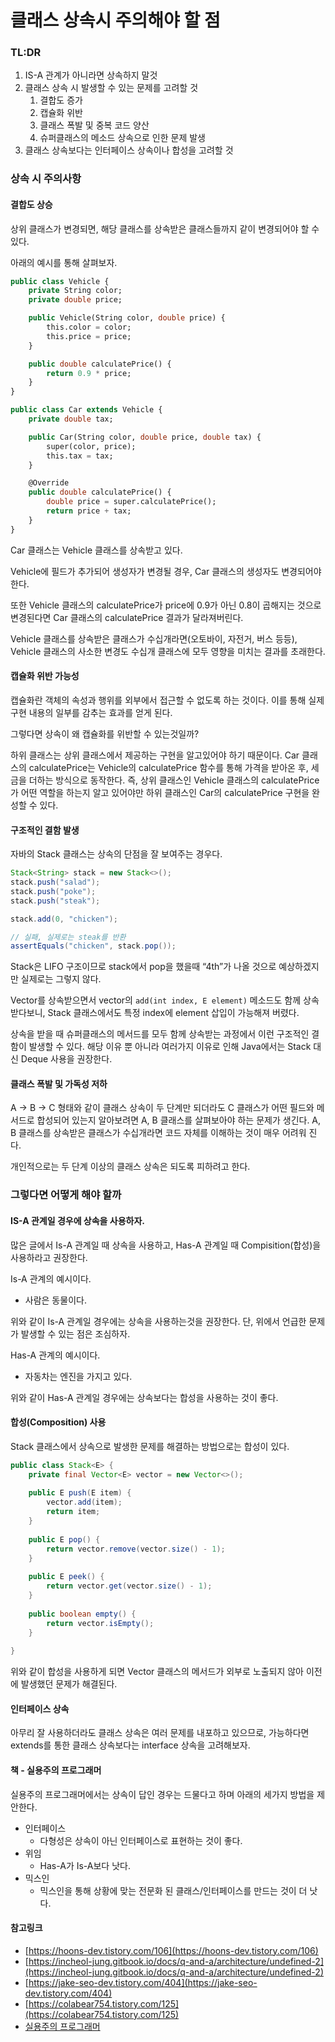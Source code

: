 # 클래스 상속시 주의해야 할 점

### TL:DR

1. IS-A 관계가 아니라면 상속하지 말것
2. 클래스 상속 시 발생할 수 있는 문제를 고려할 것
   1. 결합도 증가
   2. 캡슐화 위반
   3. 클래스 폭발 및 중복 코드 양산
   4. 슈퍼클래스의 메소드 상속으로 인한 문제 발생
3. 클래스 상속보다는 인터페이스 상속이나 합성을 고려할 것

### 상속 시 주의사항

#### 결합도 상승

상위 클래스가 변경되면, 해당 클래스를 상속받은 클래스들까지 같이 변경되어야 할 수 있다.

아래의 예시를 통해 살펴보자.

```sql
public class Vehicle {
    private String color;
    private double price;

    public Vehicle(String color, double price) {
        this.color = color;
        this.price = price;
    }

    public double calculatePrice() {
        return 0.9 * price;
    }
}

public class Car extends Vehicle {
    private double tax;

    public Car(String color, double price, double tax) {
        super(color, price);
        this.tax = tax;
    }

    @Override
    public double calculatePrice() {
        double price = super.calculatePrice();
        return price + tax;
    }
}
```

Car 클래스는 Vehicle 클래스를 상속받고 있다.

Vehicle에 필드가 추가되어 생성자가 변경될 경우, Car 클래스의 생성자도 변경되어야 한다.

또한 Vehicle 클래스의 calculatePrice가 price에 0.9가 아닌 0.8이 곱해지는 것으로 변경된다면 Car 클래스의 calculatePrice 결과가 달라져버린다.

Vehicle 클래스를 상속받은 클래스가 수십개라면(오토바이, 자전거, 버스 등등), Vehicle 클래스의 사소한 변경도 수십개 클래스에 모두 영향을 미치는 결과를 초래한다.

#### 캡슐화 위반 가능성

캡슐화란 객체의 속성과 행위를 외부에서 접근할 수 없도록 하는 것이다. 이를 통해 실제 구현 내용의 일부를 감추는 효과를 얻게 된다.

그렇다면 상속이 왜 캡슐화를 위반할 수 있는것일까?

하위 클래스는 상위 클래스에서 제공하는 구현을 알고있어야 하기 때문이다. Car 클래스의 calculatePrice는 Vehicle의 calculatePrice 함수를 통해 가격을 받아온 후, 세금을 더하는 방식으로 동작한다. 즉, 상위 클래스인 Vehicle 클래스의 calculatePrice가 어떤 역할을 하는지 알고 있어야만 하위 클래스인 Car의 calculatePrice 구현을 완성할 수 있다.

#### 구조적인 결함 발생

자바의 Stack 클래스는 상속의 단점을 잘 보여주는 경우다.

```java
Stack<String> stack = new Stack<>();
stack.push("salad");
stack.push("poke");
stack.push("steak");

stack.add(0, "chicken");

// 실패, 실제로는 steak를 반환
assertEquals("chicken", stack.pop()); 
```

Stack은 LIFO 구조이므로 stack에서 pop을 했을때 “4th”가 나올 것으로 예상하겠지만 실제로는 그렇지 않다.

Vector를 상속받으면서 vector의 `add(int index, E element)` 메소드도 함께 상속받다보니, Stack 클래스에서도 특정 index에 element 삽입이 가능해져 버렸다.

상속을 받을 때 슈퍼클래스의 메서드를 모두 함께 상속받는 과정에서 이런 구조적인 결함이 발생할 수 있다. 해당 이유 뿐 아니라 여러가지 이유로 인해 Java에서는 Stack 대신 Deque 사용을 권장한다.

#### 클래스 폭발 및 가독성 저하

A → B → C 형태와 같이 클래스 상속이 두 단계만 되더라도 C 클래스가 어떤 필드와 메서드로 합성되어 있는지 알아보려면 A, B 클래스를 살펴보아야 하는 문제가 생긴다. A, B 클래스를 상속받은 클래스가 수십개라면 코드 자체를 이해하는 것이 매우 어려워 진다.

개인적으로는 두 단계 이상의 클래스 상속은 되도록 피하려고 한다.

### 그렇다면 어떻게 해야 할까

#### IS-A 관계일 경우에 상속을 사용하자.

많은 글에서 Is-A 관계일 때 상속을 사용하고, Has-A 관계일 때 Compisition(합성)을 사용하라고 권장한다.

Is-A 관계의 예시이다.

* 사람은 동물이다.

위와 같이 Is-A 관계일 경우에는 상속을 사용하는것을 권장한다. 단, 위에서 언급한 문제가 발생할 수 있는 점은 조심하자.

Has-A 관계의 예시이다.

* 자동차는 엔진을 가지고 있다.

위와 같이 Has-A 관계일 경우에는 상속보다는 합성을 사용하는 것이 좋다.

#### 합성(Composition) 사용

Stack 클래스에서 상속으로 발생한 문제를 해결하는 방법으로는 합성이 있다.

```java
public class Stack<E> {
    private final Vector<E> vector = new Vector<>();
 
    public E push(E item) {
        vector.add(item);
        return item;
    }
 
    public E pop() {
        return vector.remove(vector.size() - 1);
    }
 
    public E peek() {
        return vector.get(vector.size() - 1);
    }
 
    public boolean empty() {
        return vector.isEmpty();
    }
 
}
```

위와 같이 합성을 사용하게 되면 Vector 클래스의 메서드가 외부로 노출되지 않아 이전에 발생했던 문제가 해결된다.

#### 인터페이스 상속

아무리 잘 사용하더라도 클래스 상속은 여러 문제를 내포하고 있으므로, 가능하다면 extends를 통한 클래스 상속보다는 interface 상속을 고려해보자.



#### 책 - 실용주의 프로그래머

실용주의 프로그래머에서는 상속이 답인 경우는 드물다고 하며 아래의 세가지 방법을 제안한다.

* 인터페이스
  * 다형성은 상속이 아닌 인터페이스로 표현하는 것이 좋다.
* 위임
  * Has-A가 Is-A보다 낫다.
* 믹스인
  * 믹스인을 통해 상황에 맞는 전문화 된 클래스/인터페이스를 만드는 것이 더 낫다.

#### 참고링크

* [https://hoons-dev.tistory.com/106](https://hoons-dev.tistory.com/106)
* [https://incheol-jung.gitbook.io/docs/q-and-a/architecture/undefined-2](https://incheol-jung.gitbook.io/docs/q-and-a/architecture/undefined-2)
* [https://jake-seo-dev.tistory.com/404](https://jake-seo-dev.tistory.com/404)
* [https://colabear754.tistory.com/125](https://colabear754.tistory.com/125)
* [실용주의 프로그래머](https://www.yes24.com/Product/Goods/107077663)

